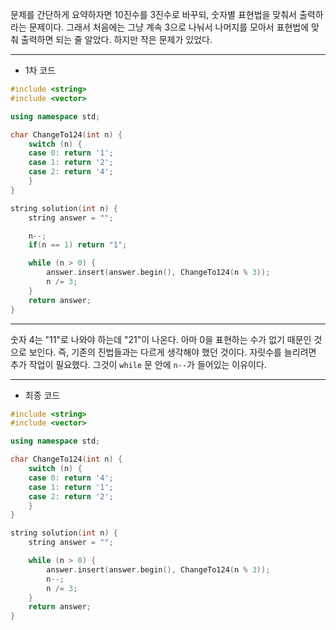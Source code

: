 문제를 간단하게 요약하자면 10진수를 3진수로 바꾸되, 숫자별 표현법을 맞춰서 출력하라는 문제이다. 그래서 처음에는 그냥 계속 3으로 나눠서 나머지를 모아서 표현법에 맞춰 출력하면 되는 줄 알았다. 하지만 작은 문제가 있었다.

---
* 1차 코드
~~~cpp
#include <string>
#include <vector>

using namespace std;

char ChangeTo124(int n) {
	switch (n) {
	case 0: return '1';
	case 1:	return '2';
	case 2: return '4';
	}
}

string solution(int n) {
	string answer = "";

    n--;
    if(n == 1) return "1";

	while (n > 0) {
		answer.insert(answer.begin(), ChangeTo124(n % 3));
		n /= 3;
	}
	return answer;
}
~~~
---

숫자 4는 "11"로 나와야 하는데 "21"이 나온다. 아마 0을 표현하는 수가 없기 때문인 것으로 보인다. 즉, 기존의 진법들과는 다르게 생각해야 했던 것이다. 자릿수를 늘리려면 추가 작업이 필요했다. 그것이 `while` 문 안에 `n--`가 들어있는 이유이다.

---
* 최종 코드
~~~cpp
#include <string>
#include <vector>

using namespace std;

char ChangeTo124(int n) {
	switch (n) {
	case 0: return '4';
	case 1:	return '1';
	case 2: return '2';
	}
}

string solution(int n) {
	string answer = "";

	while (n > 0) {
		answer.insert(answer.begin(), ChangeTo124(n % 3));
		n--;
		n /= 3;
	}
	return answer;
}
~~~
